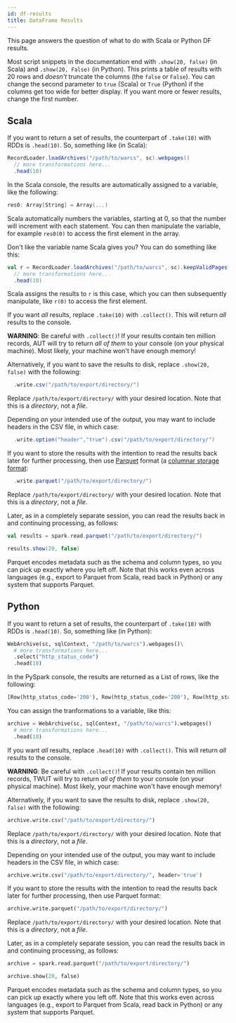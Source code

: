```yaml
---
id: df-results
title: DataFrame Results
---
```


This page answers the question of what to do with Scala or Python DF results.

Most script snippets in the documentation end with `.show(20, false)` (in
Scala) and `.show(20, False)` (in Python).
This prints a table of results with 20 rows and _doesn't_ truncate the columns
(the `false` or `False`).
You can change the second parameter to `true` (Scala) or `True` (Python) if the
columns get too wide for better display.
If you want more or fewer results, change the first number.

## Scala

If you want to return a set of results, the counterpart of `.take(10)` with
RDDs is `.head(10)`.
So, something like (in Scala):

```scala
RecordLoader.loadArchives("/path/to/warcs", sc).webpages()
  // more transformations here...
  .head(10)
```

In the Scala console, the results are automatically assigned to a variable,
like the following:

```scala
res0: Array[String] = Array(...)
```

Scala automatically numbers the variables, starting at 0, so that the number
will increment with each statement.
You can then manipulate the variable, for example `res0(0)` to access the first
element in the array.

Don't like the variable name Scala gives you?
You can do something like this:

```scala
val r = RecordLoader.loadArchives("/path/to/warcs", sc).keepValidPages()
  // more transformations here...
  .head(10)
```

Scala assigns the results to `r` is this case, which you can then subsequently
manipulate, like `r(0)` to access the first element.

If you want _all_ results, replace `.take(10)` with `.collect()`.
This will return _all_ results to the console.

**WARNING**: Be careful with `.collect()`! If your results contain ten million
records, AUT will try to return _all of them_  to your console (on your
physical machine).
Most likely, your machine won't have enough memory!

Alternatively, if you want to save the results to disk, replace `.show(20,
false)` with the following:

```scala
  .write.csv("/path/to/export/directory/")
```

Replace `/path/to/export/directory/` with your desired location.
Note that this is a _directory_, not a _file_.

Depending on your intended use of the output, you may want to include headers
in the CSV file, in which case:

```scala
  .write.option("header","true").csv("/path/to/export/directory/")
```

If you want to store the results with the intention to read the results back
later for further processing, then use [Parquet](https://parquet.apache.org/)
format (a [columnar storage
format](http://en.wikipedia.org/wiki/Column-oriented_DBMS):

```scala
  .write.parquet("/path/to/export/directory/")
```

Replace `/path/to/export/directory/` with your desired location.
Note that this is a _directory_, not a _file_.

Later, as in a completely separate session, you can read the results back in
and continuing processing, as follows:

```scala
val results = spark.read.parquet("/path/to/export/directory/")

results.show(20, false)
```

Parquet encodes metadata such as the schema and column types, so you can pick
up exactly where you left off.
Note that this works even across languages (e.g., export to Parquet from Scala,
read back in Python) or any system that supports Parquet.

## Python

If you want to return a set of results, the counterpart of `.take(10)` with
RDDs is `.head(10)`.
So, something like (in Python):

```python
WebArchive(sc, sqlContext, "/path/to/warcs").webpages()\
  # more transformations here...
  .select("http_status_code")
  .head(10)
```

In the PySpark console, the results are returned as a List of rows, like the following:

```python
[Row(http_status_code='200'), Row(http_status_code='200'), Row(http_status_code='200'), Row(http_status_code='200'), Row(http_status_code='200'), Row(http_status_code='200'), Row(http_status_code='200'), Row(http_status_code='200'), Row(http_status_code='200'), Row(http_status_code='200')]
```

You can assign the tranformations to a variable, like this:

```python
archive = WebArchive(sc, sqlContext, "/path/to/warcs").webpages()
  # more transformations here...
  .head(10)
```

If you want _all_ results, replace `.head(10)` with `.collect()`.
This will return _all_ results to the console.

**WARNING**: Be careful with `.collect()`! If your results contain ten million
records, TWUT will try to return _all of them_  to your console (on your
physical machine).
Most likely, your machine won't have enough memory!

Alternatively, if you want to save the results to disk, replace `.show(20,
false)` with the following:

```python
archive.write.csv("/path/to/export/directory/")
```

Replace `/path/to/export/directory/` with your desired location.
Note that this is a _directory_, not a _file_.

Depending on your intended use of the output, you may want to include headers
in the CSV file, in which case:

```python
archive.write.csv("/path/to/export/directory/", header='true')
```

If you want to store the results with the intention to read the results back
later for further processing, then use Parquet format:

```python
archive.write.parquet("/path/to/export/directory/")
```

Replace `/path/to/export/directory/` with your desired location.
Note that this is a _directory_, not a _file_.

Later, as in a completely separate session, you can read the results back in
and continuing processing, as follows:

```python
archive = spark.read.parquet("/path/to/export/directory/")

archive.show(20, false)
```

Parquet encodes metadata such as the schema and column types, so you can pick
up exactly where you left off.
Note that this works even across languages (e.g., export to Parquet from Scala,
read back in Python) or any system that supports Parquet.
